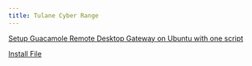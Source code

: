 ```yaml
---
title: Tulane Cyber Range
---
```

[Setup Guacamole Remote Desktop Gateway on Ubuntu with one script](https://jasoncoltrin.com/2017/10/04/setup-guacamole-remote-desktop-gateway-on-ubuntu-with-one-script/)

[Install File](https://raw.githubusercontent.com/MysticRyuujin/guac-install/master/guac-install.sh)